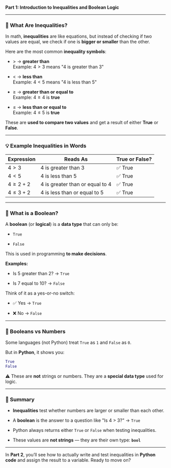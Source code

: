 **Part 1: Introduction to Inequalities and Boolean Logic**

---

### 🧮 What Are Inequalities?

In math, **inequalities** are like equations, but instead of checking if two values are equal, we check if one is **bigger or smaller** than the other.

Here are the most common **inequality symbols**:

- $>$ → **greater than**  
    Example: $4 > 3$ means "4 is greater than 3"
    
- $<$ → **less than**  
    Example: $4 < 5$ means "4 is less than 5"
    
- $\geq$ → **greater than or equal to**  
    Example: $4 \geq 4$ is **true**
    
- $\leq$ → **less than or equal to**  
    Example: $4 \leq 5$ is **true**
    

These are **used to compare two values** and get a result of either **True** or **False**.

---

### 💡 Example Inequalities in Words

|Expression|Reads As|True or False?|
|---|---|---|
|$4 > 3$|4 is greater than 3|✅ True|
|$4 < 5$|4 is less than 5|✅ True|
|$4 \geq 2 + 2$|4 is greater than or equal to 4|✅ True|
|$4 \leq 3 + 2$|4 is less than or equal to 5|✅ True|

---

### 🧠 What is a Boolean?

A **boolean** (or **logical**) is a **data type** that can only be:

- `True`
    
- `False`
    

This is used in programming **to make decisions**.

**Examples:**

- Is 5 greater than 2? → `True`
    
- Is 7 equal to 10? → `False`
    

Think of it as a yes-or-no switch:

- ✅ Yes → `True`
    
- ❌ No → `False`
    

---

### 🧮 Booleans vs Numbers

Some languages (not Python) treat `True` as `1` and `False` as `0`.

But in **Python**, it shows you:

```python
True
False
```

⚠️ These are **not** strings or numbers. They are a **special data type** used for logic.

---

### 🧾 Summary

- **Inequalities** test whether numbers are larger or smaller than each other.
    
- A **boolean** is the answer to a question like "Is 4 > 3?" → `True`
    
- Python always returns either `True` or `False` when testing inequalities.
    
- These values are **not strings** — they are their own type: **`bool`**
    

---

In **Part 2**, you’ll see how to actually write and test inequalities in **Python code** and assign the result to a variable. Ready to move on?